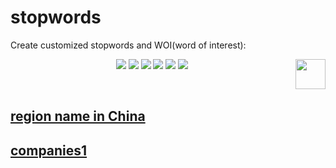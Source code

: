 # stopwords

Create customized stopwords and WOI(word of interest):

<p align="center">
    <a href="https://github.com/elegantcoin/stopwords"><img src="https://img.shields.io/badge/status-updating-brightgreen.svg"></a>
    <a href="https://github.com/python/cpython"><img src="https://img.shields.io/badge/Python-3.7-FF1493.svg"></a>
    <a href="https://github.com/elegantcoin/stopwords"><img src="https://img.shields.io/badge/platform-Windows%7CLinux%7CmacOS-660066.svg"></a>
    <a href="https://opensource.org/licenses/mit-license.php"><img src="https://badges.frapsoft.com/os/mit/mit.svg"></a>
    <a href="https://github.com/elegantcoin/stopwords/stargazers"><img src="https://img.shields.io/github/stars/elegantcoin/stopwords.svg?logo=github"></a>
    <a href="https://github.com/elegantcoin/stopwords/network/members"><img src="https://img.shields.io/github/forks/elegantcoin/stopwords.svg?color=blue&logo=github"></a>
    <a href="https://www.python.org/"><img src="https://upload.wikimedia.org/wikipedia/commons/c/c3/Python-logo-notext.svg" align="right" height="48" width="48" ></a>
</p>
<br />

## [region name in China](https://github.com/elegantcoin/stopwords/blob/master/region_name.txt)

## [companies1](https://github.com/elegantcoin/stopwords/blob/master/companies1.txt)
